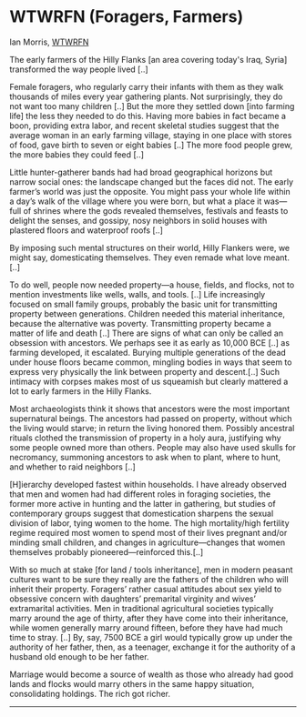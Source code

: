 # WTWRFN (Foragers, Farmers)

Ian Morris, [WTWRFN](https://www.amazon.de/Why-West-Rules-Now-Patterns/dp/0312611692)

The early farmers of the Hilly Flanks [an area covering today's Iraq,
Syria] transformed the way people lived [..]

Female foragers, who regularly carry their infants with them as they
walk thousands of miles every year gathering plants. Not surprisingly,
they do not want too many children [..] But the more they settled down
[into farming life] the less they needed to do this. Having more
babies in fact became a boon, providing extra labor, and recent
skeletal studies suggest that the average woman in an early farming
village, staying in one place with stores of food, gave birth to seven
or eight babies [..] The more food people grew, the more babies they
could feed [..]

Little hunter-gatherer bands had had broad geographical horizons but
narrow social ones: the landscape changed but the faces did not. The
early farmer’s world was just the opposite. You might pass your whole
life within a day’s walk of the village where you were born, but what
a place it was—full of shrines where the gods revealed themselves,
festivals and feasts to delight the senses, and gossipy, nosy
neighbors in solid houses with plastered floors and waterproof roofs
[..]

By imposing such mental structures on their world, Hilly Flankers
were, we might say, domesticating themselves. They even remade what
love meant. [..]

To do well, people now needed property—a house, fields, and flocks,
not to mention investments like wells, walls, and tools. [..] Life
increasingly focused on small family groups, probably the basic unit
for transmitting property between generations. Children needed this
material inheritance, because the alternative was
poverty. Transmitting property became a matter of life and death [..]
There are signs of what can only be called an obsession with
ancestors. We perhaps see it as early as 10,000 BCE [..] as farming
developed, it escalated. Burying multiple generations of the dead
under house floors became common, mingling bodies in ways that seem to
express very physically the link between property and descent.[..]
Such intimacy with corpses makes most of us squeamish but clearly
mattered a lot to early farmers in the Hilly Flanks.

Most archaeologists think it shows that ancestors were the most
important supernatural beings. The ancestors had passed on property,
without which the living would starve; in return the living honored
them. Possibly ancestral rituals clothed the transmission of property
in a holy aura, justifying why some people owned more than
others. People may also have used skulls for necromancy, summoning
ancestors to ask when to plant, where to hunt, and whether to raid
neighbors [..]

<a name='hierarchy'/>

[H]ierarchy developed fastest within households. I have already
observed that men and women had had different roles in foraging
societies, the former more active in hunting and the latter in
gathering, but studies of contemporary groups suggest that
domestication sharpens the sexual division of labor, tying women to
the home. The high mortality/high fertility regime required most women
to spend most of their lives pregnant and/or minding small children,
and changes in agriculture—changes that women themselves probably
pioneered—reinforced this.[..]

With so much at stake [for land / tools inheritance], men in modern
peasant cultures want to be sure they really are the fathers of the
children who will inherit their property. Foragers’ rather casual
attitudes about sex yield to obsessive concern with daughters’
premarital virginity and wives’ extramarital activities. Men in
traditional agricultural societies typically marry around the age of
thirty, after they have come into their inheritance, while women
generally marry around fifteen, before they have had much time to
stray. [..] By, say, 7500 BCE a girl would typically grow up under the
authority of her father, then, as a teenager, exchange it for the
authority of a husband old enough to be her father.

Marriage would become a source of wealth as those who already had good
lands and flocks would marry others in the same happy situation,
consolidating holdings. The rich got richer.

---



